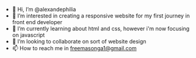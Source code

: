 - 👋 Hi, I’m @alexandephilia
- 👀 I’m interested in creating a responsive website for my first journey in front end developer
- 🌱 I’m currently learning about html and css, however i'm now focusing on javascript
- 💞️ I’m looking to collaborate on sort of website design
- 📫 How to reach me in freemasonga1@gmail.com

<!---
alexandephilia/alexandephilia is a ✨ special ✨ repository because its `README.md` (this file) appears on your GitHub profile.
You can click the Preview link to take a look at your changes.
--->
